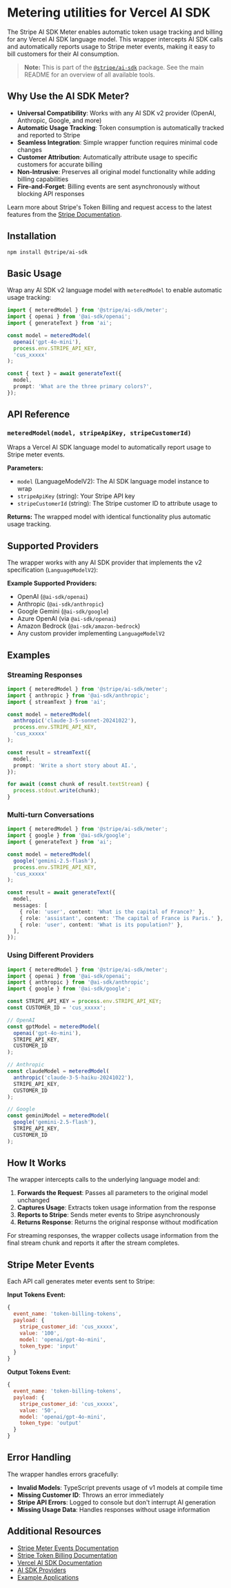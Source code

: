 # Metering utilities for Vercel AI SDK

The Stripe AI SDK Meter enables automatic token usage tracking and billing for any Vercel AI SDK language model. This wrapper intercepts AI SDK calls and automatically reports usage to Stripe meter events, making it easy to bill customers for their AI consumption.

> **Note:** This is part of the [`@stripe/ai-sdk`](../README.md) package. See the main README for an overview of all available tools.

## Why Use the AI SDK Meter?

- **Universal Compatibility**: Works with any AI SDK v2 provider (OpenAI, Anthropic, Google, and more)
- **Automatic Usage Tracking**: Token consumption is automatically tracked and reported to Stripe
- **Seamless Integration**: Simple wrapper function requires minimal code changes
- **Customer Attribution**: Automatically attribute usage to specific customers for accurate billing
- **Non-Intrusive**: Preserves all original model functionality while adding billing capabilities
- **Fire-and-Forget**: Billing events are sent asynchronously without blocking API responses

Learn more about Stripe's Token Billing and request access to the latest features from the [Stripe Documentation](https://docs.stripe.com/billing/token-billing).

## Installation

```bash
npm install @stripe/ai-sdk
```

## Basic Usage

Wrap any AI SDK v2 language model with `meteredModel` to enable automatic usage tracking:

```typescript
import { meteredModel } from '@stripe/ai-sdk/meter';
import { openai } from '@ai-sdk/openai';
import { generateText } from 'ai';

const model = meteredModel(
  openai('gpt-4o-mini'),
  process.env.STRIPE_API_KEY,
  'cus_xxxxx'
);

const { text } = await generateText({
  model,
  prompt: 'What are the three primary colors?',
});
```

## API Reference

### `meteredModel(model, stripeApiKey, stripeCustomerId)`

Wraps a Vercel AI SDK language model to automatically report usage to Stripe meter events.

**Parameters:**
- `model` (LanguageModelV2): The AI SDK language model instance to wrap
- `stripeApiKey` (string): Your Stripe API key
- `stripeCustomerId` (string): The Stripe customer ID to attribute usage to

**Returns:**
The wrapped model with identical functionality plus automatic usage tracking.

## Supported Providers

The wrapper works with any AI SDK provider that implements the v2 specification (`LanguageModelV2`):

**Example Supported Providers:**
- OpenAI (`@ai-sdk/openai`)
- Anthropic (`@ai-sdk/anthropic`)
- Google Gemini (`@ai-sdk/google`)
- Azure OpenAI (via `@ai-sdk/openai`)
- Amazon Bedrock (`@ai-sdk/amazon-bedrock`)
- Any custom provider implementing `LanguageModelV2`

## Examples

### Streaming Responses

```typescript
import { meteredModel } from '@stripe/ai-sdk/meter';
import { anthropic } from '@ai-sdk/anthropic';
import { streamText } from 'ai';

const model = meteredModel(
  anthropic('claude-3-5-sonnet-20241022'),
  process.env.STRIPE_API_KEY,
  'cus_xxxxx'
);

const result = streamText({
  model,
  prompt: 'Write a short story about AI.',
});

for await (const chunk of result.textStream) {
  process.stdout.write(chunk);
}
```

### Multi-turn Conversations

```typescript
import { meteredModel } from '@stripe/ai-sdk/meter';
import { google } from '@ai-sdk/google';
import { generateText } from 'ai';

const model = meteredModel(
  google('gemini-2.5-flash'),
  process.env.STRIPE_API_KEY,
  'cus_xxxxx'
);

const result = await generateText({
  model,
  messages: [
    { role: 'user', content: 'What is the capital of France?' },
    { role: 'assistant', content: 'The capital of France is Paris.' },
    { role: 'user', content: 'What is its population?' },
  ],
});
```

### Using Different Providers

```typescript
import { meteredModel } from '@stripe/ai-sdk/meter';
import { openai } from '@ai-sdk/openai';
import { anthropic } from '@ai-sdk/anthropic';
import { google } from '@ai-sdk/google';

const STRIPE_API_KEY = process.env.STRIPE_API_KEY;
const CUSTOMER_ID = 'cus_xxxxx';

// OpenAI
const gptModel = meteredModel(
  openai('gpt-4o-mini'),
  STRIPE_API_KEY,
  CUSTOMER_ID
);

// Anthropic
const claudeModel = meteredModel(
  anthropic('claude-3-5-haiku-20241022'),
  STRIPE_API_KEY,
  CUSTOMER_ID
);

// Google
const geminiModel = meteredModel(
  google('gemini-2.5-flash'),
  STRIPE_API_KEY,
  CUSTOMER_ID
);
```

## How It Works

The wrapper intercepts calls to the underlying language model and:

1. **Forwards the Request**: Passes all parameters to the original model unchanged
2. **Captures Usage**: Extracts token usage information from the response
3. **Reports to Stripe**: Sends meter events to Stripe asynchronously
4. **Returns Response**: Returns the original response without modification

For streaming responses, the wrapper collects usage information from the final stream chunk and reports it after the stream completes.

## Stripe Meter Events

Each API call generates meter events sent to Stripe:

**Input Tokens Event:**
```javascript
{
  event_name: 'token-billing-tokens',
  payload: {
    stripe_customer_id: 'cus_xxxxx',
    value: '100',
    model: 'openai/gpt-4o-mini',
    token_type: 'input'
  }
}
```

**Output Tokens Event:**
```javascript
{
  event_name: 'token-billing-tokens',
  payload: {
    stripe_customer_id: 'cus_xxxxx',
    value: '50',
    model: 'openai/gpt-4o-mini',
    token_type: 'output'
  }
}
```

## Error Handling

The wrapper handles errors gracefully:

- **Invalid Models**: TypeScript prevents usage of v1 models at compile time
- **Missing Customer ID**: Throws an error immediately
- **Stripe API Errors**: Logged to console but don't interrupt AI generation
- **Missing Usage Data**: Handles responses without usage information

## Additional Resources

- [Stripe Meter Events Documentation](https://docs.stripe.com/api/billing/meter-event)
- [Stripe Token Billing Documentation](https://docs.stripe.com/billing/token-billing)
- [Vercel AI SDK Documentation](https://sdk.vercel.ai/docs)
- [AI SDK Providers](https://sdk.vercel.ai/docs/providers)
- [Example Applications](./examples/)


